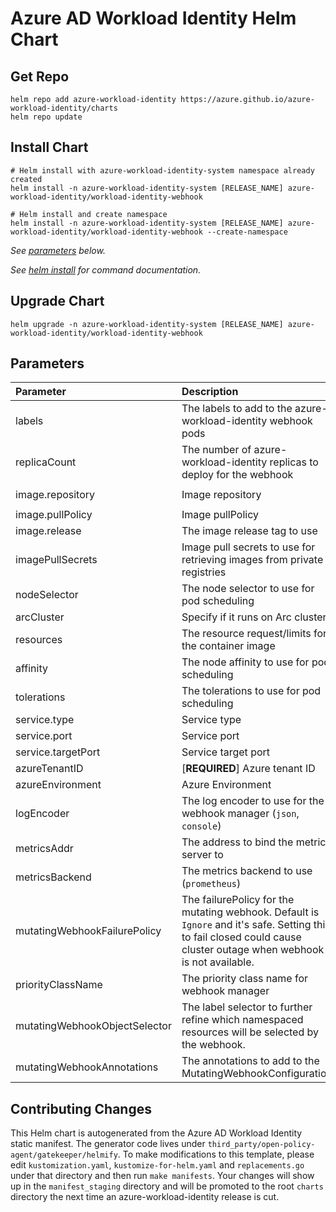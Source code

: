 # Azure AD Workload Identity Helm Chart

## Get Repo

```console
helm repo add azure-workload-identity https://azure.github.io/azure-workload-identity/charts
helm repo update
```

## Install Chart

```console
# Helm install with azure-workload-identity-system namespace already created
helm install -n azure-workload-identity-system [RELEASE_NAME] azure-workload-identity/workload-identity-webhook

# Helm install and create namespace
helm install -n azure-workload-identity-system [RELEASE_NAME] azure-workload-identity/workload-identity-webhook --create-namespace
```

_See [parameters](#parameters) below._

_See [helm install](https://helm.sh/docs/helm/helm_install/) for command documentation._

## Upgrade Chart

```console
helm upgrade -n azure-workload-identity-system [RELEASE_NAME] azure-workload-identity/workload-identity-webhook
```

## Parameters

| Parameter                     | Description                                                                                                                                                          | Default                                                 |
| :---------------------------- | :------------------------------------------------------------------------------------------------------------------------------------------------------------------- | :------------------------------------------------------ |
| labels                        | The labels to add to the azure-workload-identity webhook pods                                                                                                        | `azure-workload-identity.io/system: "true"`             |
| replicaCount                  | The number of azure-workload-identity replicas to deploy for the webhook                                                                                             | `2`                                                     |
| image.repository              | Image repository                                                                                                                                                     | `mcr.microsoft.com/oss/azure/workload-identity/webhook` |
| image.pullPolicy              | Image pullPolicy                                                                                                                                                     | `IfNotPresent`                                          |
| image.release                 | The image release tag to use                                                                                                                                         | Current release version: `v0.13.0`                      |
| imagePullSecrets              | Image pull secrets to use for retrieving images from private registries                                                                                              | `[]`                                                    |
| nodeSelector                  | The node selector to use for pod scheduling                                                                                                                          | `kubernetes.io/os: linux`                               |
| arcCluster                    | Specify if it runs on Arc cluster                                                                                                                                    | `false`                                                 |
| resources                     | The resource request/limits for the container image                                                                                                                  | limits: 100m CPU, 30Mi, requests: 100m CPU, 20Mi        |
| affinity                      | The node affinity to use for pod scheduling                                                                                                                          | `{}`                                                    |
| tolerations                   | The tolerations to use for pod scheduling                                                                                                                            | `[]`                                                    |
| service.type                  | Service type                                                                                                                                                         | `ClusterIP`                                             |
| service.port                  | Service port                                                                                                                                                         | `443`                                                   |
| service.targetPort            | Service target port                                                                                                                                                  | `9443`                                                  |
| azureTenantID                 | [**REQUIRED**] Azure tenant ID                                                                                                                                       | ``                                                      |
| azureEnvironment              | Azure Environment                                                                                                                                                    | `AzurePublicCloud`                                      |
| logEncoder                    | The log encoder to use for the webhook manager (`json`, `console`)                                                                                                   | `console`                                               |
| metricsAddr                   | The address to bind the metrics server to                                                                                                                            | `:8095`                                                 |
| metricsBackend                | The metrics backend to use (`prometheus`)                                                                                                                            | `prometheus`                                            |
| mutatingWebhookFailurePolicy  | The failurePolicy for the mutating webhook. Default is `Ignore` and it's safe. Setting this to fail closed could cause cluster outage when webhook is not available. | `Ignore`                                                |
| priorityClassName             | The priority class name for webhook manager                                                                                                                          | `system-cluster-critical`                               |
| mutatingWebhookObjectSelector | The label selector to further refine which namespaced resources will be selected by the webhook.                                                                     | ``                                                      |
| mutatingWebhookAnnotations    | The annotations to add to the MutatingWebhookConfiguration                                                                                                           | `{}`                                                    |

## Contributing Changes

This Helm chart is autogenerated from the Azure AD Workload Identity static manifest. The generator code lives under `third_party/open-policy-agent/gatekeeper/helmify`. To make modifications to this template, please edit `kustomization.yaml`, `kustomize-for-helm.yaml` and `replacements.go` under that directory and then run `make manifests`. Your changes will show up in the `manifest_staging` directory and will be promoted to the root `charts` directory the next time an azure-workload-identity release is cut.
